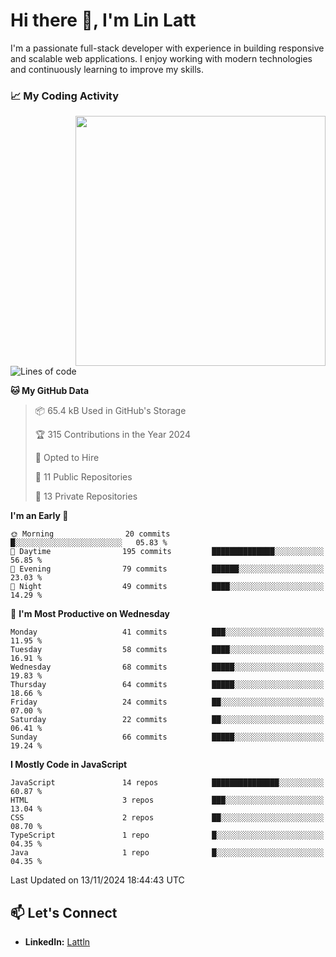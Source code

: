 # Hi there 👋, I'm Lin Latt

I'm a passionate full-stack developer with experience in building responsive and scalable web applications. I enjoy working with modern technologies and continuously learning to improve my skills.

### 📈 My Coding Activity 
<img src="https://github.com/user-attachments/assets/6cec4854-3eec-4600-9120-9be1d3cb2bfe"  width="400px" align="right">

<!--START_SECTION:waka-->
![Lines of code](https://img.shields.io/badge/From%20Hello%20World%20I%27ve%20Written-261.8%20thousand%20lines%20of%20code-blue)

**🐱 My GitHub Data** 

> 📦 65.4 kB Used in GitHub's Storage 
 > 
> 🏆 315 Contributions in the Year 2024
 > 
> 💼 Opted to Hire
 > 
> 📜 11 Public Repositories 
 > 
> 🔑 13 Private Repositories 
 > 
**I'm an Early 🐤** 

```text
🌞 Morning                20 commits          █░░░░░░░░░░░░░░░░░░░░░░░░   05.83 % 
🌆 Daytime                195 commits         ██████████████░░░░░░░░░░░   56.85 % 
🌃 Evening                79 commits          ██████░░░░░░░░░░░░░░░░░░░   23.03 % 
🌙 Night                  49 commits          ████░░░░░░░░░░░░░░░░░░░░░   14.29 % 
```
📅 **I'm Most Productive on Wednesday** 

```text
Monday                   41 commits          ███░░░░░░░░░░░░░░░░░░░░░░   11.95 % 
Tuesday                  58 commits          ████░░░░░░░░░░░░░░░░░░░░░   16.91 % 
Wednesday                68 commits          █████░░░░░░░░░░░░░░░░░░░░   19.83 % 
Thursday                 64 commits          █████░░░░░░░░░░░░░░░░░░░░   18.66 % 
Friday                   24 commits          ██░░░░░░░░░░░░░░░░░░░░░░░   07.00 % 
Saturday                 22 commits          ██░░░░░░░░░░░░░░░░░░░░░░░   06.41 % 
Sunday                   66 commits          █████░░░░░░░░░░░░░░░░░░░░   19.24 % 
```


**I Mostly Code in JavaScript** 

```text
JavaScript               14 repos            ███████████████░░░░░░░░░░   60.87 % 
HTML                     3 repos             ███░░░░░░░░░░░░░░░░░░░░░░   13.04 % 
CSS                      2 repos             ██░░░░░░░░░░░░░░░░░░░░░░░   08.70 % 
TypeScript               1 repo              █░░░░░░░░░░░░░░░░░░░░░░░░   04.35 % 
Java                     1 repo              █░░░░░░░░░░░░░░░░░░░░░░░░   04.35 % 
```




 Last Updated on 13/11/2024 18:44:43 UTC
<!--END_SECTION:waka-->

## 📫 Let's Connect

- **LinkedIn:** [Lattln](https://linkedin.com/in/lin-latt)
<!-- - **Portfolio:** [Your Portfolio](https://yourportfolio.com) -->
